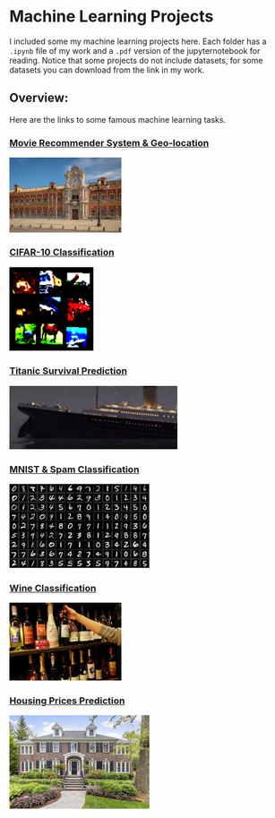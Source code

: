 # Machine Learning Projects
I included some my machine learning projects here. Each folder has a `.ipynb` file of my work and a `.pdf` version of the jupyternotebook for reading. Notice that some projects do not include datasets, for some datasets you can download from the link in my work.

## Overview:
Here are the links to some famous machine learning tasks. 

### [Movie Recommender System & Geo-location](/Movie%20Recommender%20&%20Geo-location%20with%20k-NN/)
<img src="./images/geo.jpg" width=200>

### [CIFAR-10 Classification](/CIFAR-10%20Classification%20with%20CNN/)
<img src="./images/CIFAR10.png" width=150>

### [Titanic Survival Prediction](/Titanic%20survival%20Prediction%20with%20Random%20Forests/)
<img src="./images/titanic.jpeg" width=300>

### [MNIST & Spam Classification](/MNIST%20&%20Spam%20Classification/)
<img src="./images/MNIST.jpeg" width=250>

### [Wine Classification](/Wine%20Classification%20with%20Logistic%20Regression/)
<img src="./images/wine.jpeg" width=200>

### [Housing Prices Prediction](/Housing%20Prices%20Prediction/)
<img src="./images/housing.jpg" width=250>